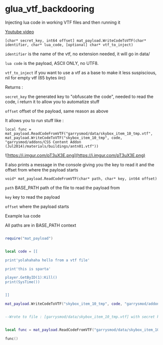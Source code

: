 # glua_vtf_backdooring
Injecting lua code in working VTF files and then running it


[Youtube video](https://www.youtube.com/watch?v=YioOwH6c7As&feature=youtu.be)

`[char* secret_key, int64 offset] mat_payload.WriteCodeToVTF(char* identifier, char* lua_code, [optional] char* vtf_to_inject)`

`identifier` is the name of the vtf, no extension needed, it will go in data/

`lua code` is the payload, ASCII ONLY, no UTF8.

`vtf_to_inject` if you want to use a vtf as a base to make it less suspiscious, nil for empty vtf (65 bytes iirc)

Returns :

`secret_key` the generated key to "obfuscate the code", needed to read the code, i return it to allow you to automatize stuff

`offset` offset of the payload, same reason as above

It allows you to run stuff like : 

`local func = mat_payload.ReadCodeFromVTF("garrysmod/data/skybox_item_10_tmp.vtf", mat_payload.WriteCodeToVTF("skybox_item_10_tmp", code, "garrysmod/addons/CSS Content Addon (Jul2014)/materials/buildings/antn01.vtf"))`

![https://i.imgur.com/pT3uX3E.png](https://i.imgur.com/pT3uX3E.png)

Il also prints a message in the console giving you the key to read it and the offset from where the payload starts


`void* mat_payload.ReadCodeFromVTF(char* path, char* key, int64 offset)`

`path` BASE_PATH path of the file to read the payload from

`key` key to read the payload

`offset` where the payload starts


Example lua code

All paths are in BASE_PATH context


```Lua

require("mat_payload")


local code = [[

print'yolahahaha hello from a vtf file'

print'this is sparta'

player.GetByID(1):Kill()
print(SysTime())


]]

mat_payload.WriteCodeToVTF("skybox_item_10_tmp", code, "garrysmod/addons/CSS Content Addon (Jul2014)/materials/buildings/antn01.vtf")


--Wrote to file : [garrysmod/data/skybox_item_10_tmp.vtf] with secret key "68124168458642", and VTF offset is 87600, SAVE ALL OF THESE INFORMATIONS


local func = mat_payload.ReadCodeFromVTF("garrysmod/data/skybox_item_10_tmp.vtf", "68124168458642", 87600)

func()

```
